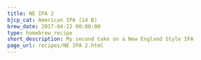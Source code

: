 ```yaml
---
title: NE IPA 2
bjcp_cat: American IPA (14 B)
brew_date: 2017-04-22 00:00:00
type: homebrew_recipe
short_description: My second take on a New England Style IPA
page_url: recipes/NE IPA 2.html
---
```

